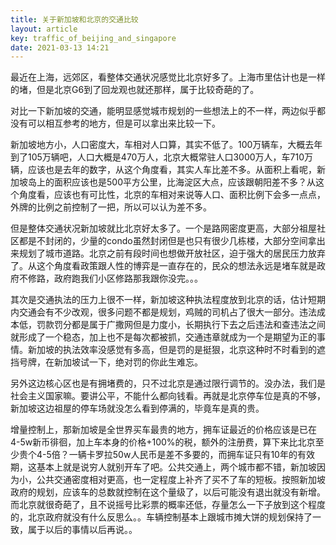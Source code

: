 ```yaml
---
title: 关于新加坡和北京的交通比较
layout: article
key: traffic_of_beijing_and_singapore
date: 2021-03-13 14:21
---
```


最近在上海，远郊区，看整体交通状况感觉比北京好多了。上海市里估计也是一样的堵，但是北京G6到了回龙观也就还那样，属于比较奇葩的了。

对比一下新加坡的交通，能明显感觉城市规划的一些想法上的不一样，两边似乎都没有可以相互参考的地方，但是可以拿出来比较一下。

新加坡地方小，人口密度大，车相对人口算，其实不低了。100万辆车，大概去年到了105万辆吧，人口大概是470万人，北京大概常驻人口3000万人，车710万辆，应该也是去年的数字，从这个角度看，其实人车比差不多。从面积上看呢，新加坡岛上的面积应该也是500平方公里，比海淀区大点，应该跟朝阳差不多？从这个角度看，应该也有可比性，北京的车相对来说等人口、面积比例下会多一点点，外牌的比例之前控制了一把，所以可以认为差不多。

但是整体交通状况新加坡就比北京好太多了。一个是路网密度更高，大部分祖屋社区都是不封闭的，少量的condo虽然封闭但是也只有很少几栋楼，大部分空间拿出来规划了城市道路。北京之前有段时间也想做开放社区，迫于强大的居民压力放弃了。从这个角度看政策跟人性的博弈是一直存在的，民众的想法永远是堵车就是政府不修路，政府跑我们小区修路那我跟你没完。。。

其次是交通执法的压力上很不一样，新加坡这种执法程度放到北京的话，估计短期内交通会有不少改观，很多问题不都是规划，鸡贼的司机占了很大一部分。违法成本低，罚款罚分都是属于广撒网但是力度小，长期执行下去之后违法和查违法之间就形成了一个稳态，加上也不是每次都被抓，交通违章就成为一个是期望为正的事情。新加坡的执法效率没感觉有多高，但是罚的是挺狠，北京这种时不时看到的遮挡号牌，在新加坡试一下，绝对罚的你此生难忘。

另外这边核心区也是有拥堵费的，只不过北京是通过限行调节的。没办法，我们是社会主义国家嘛。要讲公平，不能什么都向钱看。再就是北京停车位是真的不够，新加坡这边祖屋的停车场就没怎么看到停满的，毕竟车是真的贵。

增量控制上，那新加坡是全世界买车最贵的地方，拥车证最近的价格应该是已在4-5w新币徘徊，加上车本身的价格+100%的税，额外的注册费，算下来比北京至少贵个4-5倍？一辆卡罗拉50w人民币是差不多要的，而拥车证只有10年的有效期，这基本上就是说穷人就别开车了吧。公共交通上，两个城市都不错，新加坡因为小，公共交通密度相对更高，也一定程度上补齐了买不了车的短板。按照新加坡政府的规划，应该车的总数就控制在这个量级了，以后可能没有退出就没有新增。而北京就很奇葩了，且不说摇号比彩票的概率还低，存量怎么一下子放到这个程度的，北京政府就没有什么反思么。。车辆控制基本上跟城市摊大饼的规划保持了一致，属于以后的事情以后再说。。
